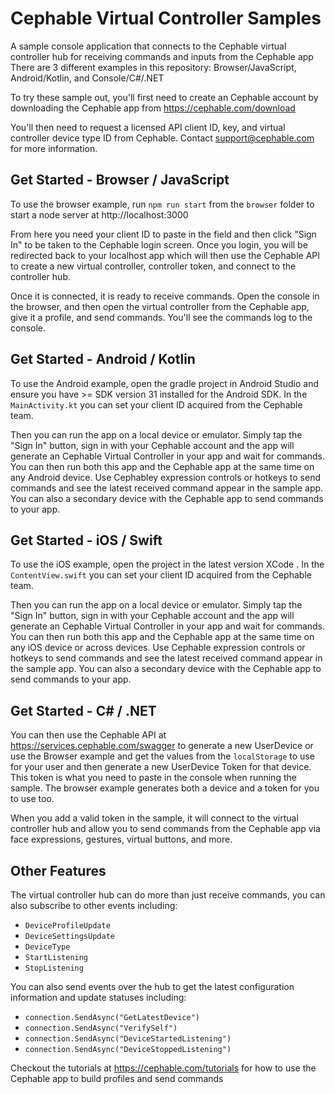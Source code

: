 # Cephable Virtual Controller Samples
A sample console application that connects to the Cephable virtual controller hub for receiving commands and inputs from the Cephable app
There are 3 different examples in this repository: Browser/JavaScript, Android/Kotlin, and Console/C#/.NET


To try these sample out, you'll first need to create an Cephable account by downloading the Cephable app from https://cephable.com/download

You'll then need to request a licensed API client ID, key, and virtual controller device type ID from Cephable. Contact support@cephable.com for more information.

## Get Started - Browser / JavaScript

To use the browser example, run `npm run start` from the `browser` folder to start a node server at http://localhost:3000

From here you need your client ID to paste in the field and then click "Sign In" to be taken to the Cephable login screen. Once you login, you will be redirected back to your localhost app which will then use the Cephable API to create a new virtual controller, controller token, and connect to the controller hub.

Once it is connected, it is ready to receive commands. Open the console in the browser, and then open the virtual controller from the Cephable app, give it a profile, and send commands. You'll see the commands log to the console.

## Get Started - Android / Kotlin

To use the Android example, open the gradle project in Android Studio and ensure you have >= SDK version 31 installed for the Android SDK.
In the `MainActivity.kt` you can set your client ID acquired from the Cephable team.

Then you can run the app on a local device or emulator. Simply tap the "Sign In" button, sign in with your Cephable account and the app will generate an Cephable Virtual Controller in your app and wait for commands. You can then run both this app and the Cephable app at the same time on any Android device. Use Cephabley expression controls or hotkeys to send commands and see the latest received command appear in the sample app. You can also a secondary device with the Cephable app to send commands to your app.


## Get Started - iOS / Swift

To use the iOS example, open the project in the latest version XCode .
In the `ContentView.swift` you can set your client ID acquired from the Cephable team.

Then you can run the app on a local device or emulator. Simply tap the "Sign In" button, sign in with your Cephable account and the app will generate an Cephable Virtual Controller in your app and wait for commands. You can then run both this app and the Cephable app at the same time on any iOS device or across devices. Use Cephable expression controls or hotkeys to send commands and see the latest received command appear in the sample app. You can also a secondary device with the Cephable app to send commands to your app.

## Get Started - C# / .NET


You can then use the Cephable API at https://services.cephable.com/swagger to generate a new UserDevice or use the Browser example and get the values from the `localStorage` to use for your user and then generate a new UserDevice Token for that device. This token is what you need to paste in the console when running the sample. The browser example generates both a device and a token for you to use too.

When you add a valid token in the sample, it will connect to the virtual controller hub and allow you to send commands from the Cephable app via face expressions, gestures, virtual buttons, and more.

## Other Features

The virtual controller hub can do more than just receive commands, you can also subscribe to other events including:
- `DeviceProfileUpdate`
- `DeviceSettingsUpdate`
- `DeviceType`
- `StartListening`
- `StopListening`

You can also send events over the hub to get the latest configuration information and update statuses including:

- `connection.SendAsync("GetLatestDevice")`
- `connection.SendAsync("VerifySelf")`
- `connection.SendAsync("DeviceStartedListening")`
- `connection.SendAsync("DeviceStoppedListening")`

Checkout the tutorials at https://cephable.com/tutorials for how to use the Cephable app to build profiles and send commands
